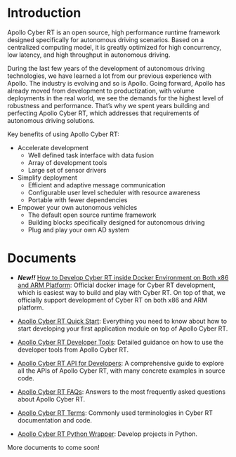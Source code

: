 # Introduction

Apollo Cyber RT is an open source, high performance runtime framework designed specifically for autonomous driving scenarios. Based on a centralized computing model, it is greatly optimized for high concurrency, low latency, and high throughput in autonomous driving.

During the last few years of the development of autonomous driving technologies, we have learned a lot from our previous experience with Apollo. The industry is evolving and so is Apollo. Going forward, Apollo has already moved from development to productization, with volume deployments in the real world, we see the demands for the highest level of robustness and performance. That’s why we spent years building and perfecting Apollo Cyber RT, which addresses that requirements of autonomous driving solutions.

Key benefits of using Apollo Cyber RT:

- Accelerate development
  + Well defined task interface with data fusion
  + Array of development tools
  + Large set of sensor drivers
- Simplify deployment
  + Efficient and adaptive message communication
  + Configurable user level scheduler with resource awareness
  + Portable with fewer dependencies
- Empower your own autonomous vehicles
  + The default open source runtime framework
  + Building blocks specifically designed for autonomous driving
  + Plug and play your own AD system

# Documents

* ***New!!*** [How to Develop Cyber RT inside Docker Environment on Both x86 and ARM Platform](docs/doxy-docs/source/CyberRT_Docker.md): Official docker image for Cyber RT development, which is easiest way to build and play with Cyber RT. On top of that, we officially support development of Cyber RT on both x86 and ARM platform.

* [Apollo Cyber RT Quick Start](docs/doxy-docs/source/CyberRT_Quick_Start.md): Everything you need to know about how to start developing your first application module on top of Apollo Cyber RT.

* [Apollo Cyber RT Developer Tools](docs/doxy-docs/source/CyberRT_Developer_Tools): Detailed guidance on how to use the developer tools from Apollo Cyber RT.

* [Apollo Cyber RT API for Developers](docs/doxy-docs/source/CyberRT_API_for_Developers.md): A comprehensive guide to explore all the APIs of Apollo Cyber RT, with many concrete examples in source code.

* [Apollo Cyber RT FAQs](docs/doxy-docs/source/CyberRT_FAQs.md): Answers to the most frequently asked questions about Apollo Cyber RT.

* [Apollo Cyber RT Terms](docs/doxy-docs/source/CyberRT_Terms.md): Commonly used terminologies in Cyber RT documentation and code.

* [Apollo Cyber RT Python Wrapper](cyber_py3/README.md): Develop projects in Python.

More documents to come soon!
